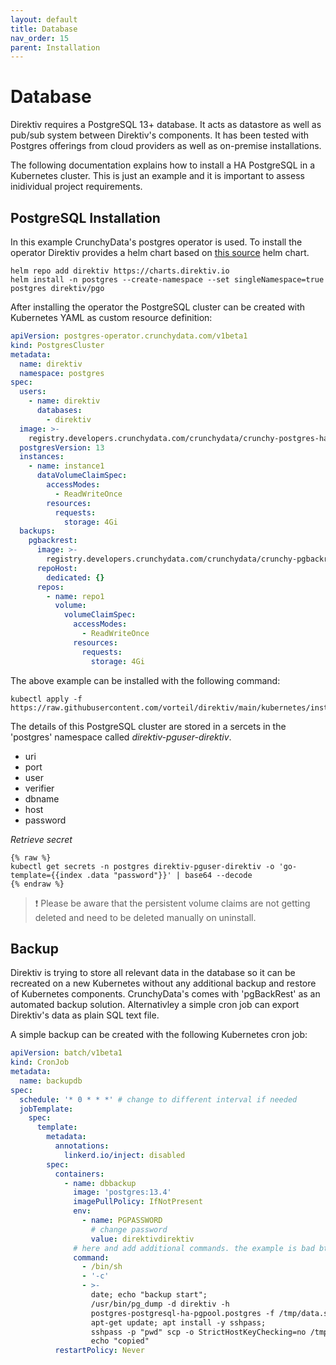 ```yaml
---
layout: default
title: Database
nav_order: 15
parent: Installation
---
```


# Database

Direktiv requires a PostgreSQL 13+ database. It acts as datastore as well as pub/sub system between Direktiv's components. It has been tested with Postgres offerings from cloud providers as well as on-premise installations.

The following documentation explains how to install a HA PostgreSQL in a Kubernetes cluster. This is just an example and it is important to assess inidividual project requirements.

## PostgreSQL Installation

In this example CrunchyData's postgres operator is used. To install the operator Direktiv provides a helm chart based on [this source](https://github.com/CrunchyData/postgres-operator-examples/) helm chart.

```console
helm repo add direktiv https://charts.direktiv.io
helm install -n postgres --create-namespace --set singleNamespace=true postgres direktiv/pgo
```

After installing the operator the PostgreSQL cluster can be created with Kubernetes YAML as custom resource definition:

```yaml
apiVersion: postgres-operator.crunchydata.com/v1beta1
kind: PostgresCluster
metadata:
  name: direktiv
  namespace: postgres
spec:
  users:
    - name: direktiv
      databases:
        - direktiv
  image: >-
    registry.developers.crunchydata.com/crunchydata/crunchy-postgres-ha:centos8-13.4-0
  postgresVersion: 13
  instances:
    - name: instance1
      dataVolumeClaimSpec:
        accessModes:
          - ReadWriteOnce
        resources:
          requests:
            storage: 4Gi
  backups:
    pgbackrest:
      image: >-
        registry.developers.crunchydata.com/crunchydata/crunchy-pgbackrest:centos8-2.33-2
      repoHost:
        dedicated: {}
      repos:
        - name: repo1
          volume:
            volumeClaimSpec:
              accessModes:
                - ReadWriteOnce
              resources:
                requests:
                  storage: 4Gi
```

The above example can be installed with the following command:

```console
kubectl apply -f https://raw.githubusercontent.com/vorteil/direktiv/main/kubernetes/install/db/pg.yaml
```

The details of this PostgreSQL cluster are stored in a sercets in the 'postgres' namespace called *direktiv-pguser-direktiv*.

- uri
- port
- user
- verifier
- dbname
- host
- password

*Retrieve secret*
```console
{% raw %}
kubectl get secrets -n postgres direktiv-pguser-direktiv -o 'go-template={{index .data "password"}}' | base64 --decode
{% endraw %}
```

> &#x2757; Please be aware that the persistent volume claims are not getting deleted and need to be deleted manually on uninstall.

## Backup

Direktiv is trying to store all relevant data in the database so it can be recreated on a new Kubernetes without any additional backup and restore of Kubernetes components. CrunchyData's comes with 'pgBackRest' as an automated backup solution. Alternativley a simple cron job can export Direktiv's data as plain SQL text file.

A simple backup can be created with the following Kubernetes cron job:

```yaml
apiVersion: batch/v1beta1
kind: CronJob
metadata:
  name: backupdb
spec:
  schedule: '* 0 * * *' # change to different interval if needed
  jobTemplate:
    spec:
      template:
        metadata:
          annotations:
            linkerd.io/inject: disabled
        spec:
          containers:
            - name: dbbackup
              image: 'postgres:13.4'
              imagePullPolicy: IfNotPresent
              env:
                - name: PGPASSWORD
                  # change password
                  value: direktivdirektiv
              # here and add additional commands. the example is bad btw but works :)
              command:
                - /bin/sh
                - '-c'
                - >-
                  date; echo "backup start";
                  /usr/bin/pg_dump -d direktiv -h
                  postgres-postgresql-ha-pgpool.postgres -f /tmp/data.sql -U direktiv; ls -la /tmp;
                  apt-get update; apt install -y sshpass;
                  sshpass -p "pwd" scp -o StrictHostKeyChecking=no /tmp/data.sql username@192.168.1.1:/tmp/data.sql;
                  echo "copied"
          restartPolicy: Never
```
